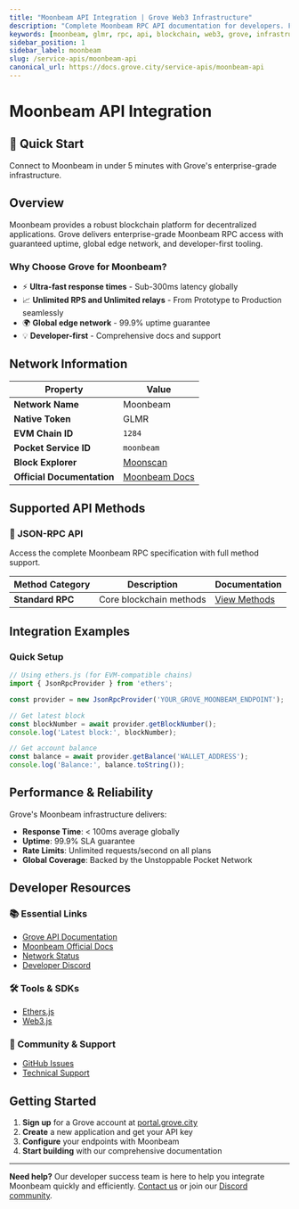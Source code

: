 ```yaml
---
title: "Moonbeam API Integration | Grove Web3 Infrastructure"
description: "Complete Moonbeam RPC API documentation for developers. Fast, reliable Moonbeam blockchain access with Grove's enterprise infrastructure. Get started in minutes."
keywords: [moonbeam, glmr, rpc, api, blockchain, web3, grove, infrastructure, developers, integration]
sidebar_position: 1
sidebar_label: moonbeam
slug: /service-apis/moonbeam-api
canonical_url: https://docs.grove.city/service-apis/moonbeam-api
---
```


# Moonbeam API Integration

<div style={{background: "linear-gradient(135deg, #e1147b 0%, #f15bb5 100%)", color: "white", padding: "1.5rem", borderRadius: "8px", margin: "1rem 0"}}>
  <h2 style={{color: "white", marginTop: 0}}>🚀 Quick Start</h2>
  <p style={{marginBottom: 0, fontSize: "1.1rem"}}>Connect to Moonbeam in under 5 minutes with Grove's enterprise-grade infrastructure.</p>
</div>

## Overview

Moonbeam provides a robust blockchain platform for decentralized applications. Grove delivers enterprise-grade Moonbeam RPC access with guaranteed uptime, global edge network, and developer-first tooling.

### Why Choose Grove for Moonbeam?

- ⚡ **Ultra-fast response times** - Sub-300ms latency globally
- 📈 **Unlimited RPS and Unlimited relays** - From Prototype to Production seamlessly
- 🌍 **Global edge network** - 99.9% uptime guarantee
- 💡 **Developer-first** - Comprehensive docs and support

## Network Information

| Property | Value |
|----------|-------|
| **Network Name** | Moonbeam |
| **Native Token** | GLMR |
| **EVM Chain ID** | `1284` |
| **Pocket Service ID** | `moonbeam` |
| **Block Explorer** | [Moonscan](https://moonscan.io) |
| **Official Documentation** | [Moonbeam Docs](https://docs.moonbeam.network/) |

## Supported API Methods

### 🔌 JSON-RPC API
Access the complete Moonbeam RPC specification with full method support.

| Method Category | Description | Documentation |
|-----------------|-------------|---------------|
| **Standard RPC** | Core blockchain methods | [View Methods](../grove-api/api-definition/definition#json-rpc-supported-methods) |

## Integration Examples

### Quick Setup

```javascript
// Using ethers.js (for EVM-compatible chains)
import { JsonRpcProvider } from 'ethers';

const provider = new JsonRpcProvider('YOUR_GROVE_MOONBEAM_ENDPOINT');

// Get latest block
const blockNumber = await provider.getBlockNumber();
console.log('Latest block:', blockNumber);

// Get account balance
const balance = await provider.getBalance('WALLET_ADDRESS');
console.log('Balance:', balance.toString());
```

## Performance & Reliability

Grove's Moonbeam infrastructure delivers:

- **Response Time**: < 100ms average globally
- **Uptime**: 99.9% SLA guarantee  
- **Rate Limits**: Unlimited requests/second on all plans
- **Global Coverage**: Backed by the Unstoppable Pocket Network

## Developer Resources

### 📚 Essential Links
- [Grove API Documentation](../grove-api/overview/grove-api)
- [Moonbeam Official Docs](https://docs.moonbeam.network/)
- [Network Status](https://status.grove.city)
- [Developer Discord](https://discord.gg/build-with-grove)

### 🛠️ Tools & SDKs
- [Ethers.js](https://docs.ethers.io/)
- [Web3.js](https://web3js.readthedocs.io/)

### 💬 Community & Support
- [GitHub Issues](https://github.com/buildwithgrove/path)  
- [Technical Support](https://discord.com/channels/824324475256438814/1150805396085293106)

## Getting Started

1. **Sign up** for a Grove account at [portal.grove.city](https://portal.grove.city)
2. **Create** a new application and get your API key
3. **Configure** your endpoints with Moonbeam
4. **Start building** with our comprehensive documentation

---

<div style={{background: "#f8f9fa", padding: "1rem", borderLeft: "4px solid #007bff", margin: "1rem 0"}}>
  <strong>Need help?</strong> Our developer success team is here to help you integrate Moonbeam quickly and efficiently. <a href="mailto:portal@grove.city">Contact us</a> or join our <a href="https://discord.gg/build-with-grove">Discord community</a>.
</div>
